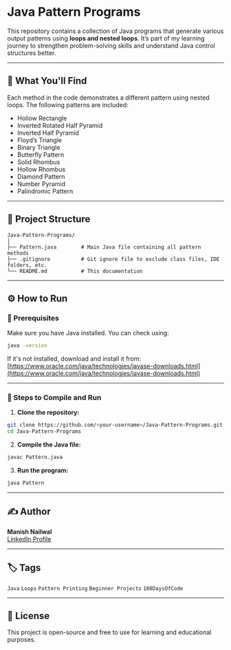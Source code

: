 
# Java Pattern Programs

This repository contains a collection of Java programs that generate various output patterns using **loops and nested loops**. It’s part of my learning journey to strengthen problem-solving skills and understand Java control structures better.

---

## 🧠 What You'll Find

Each method in the code demonstrates a different pattern using nested loops. The following patterns are included:

- Hollow Rectangle
- Inverted Rotated Half Pyramid
- Inverted Half Pyramid
- Floyd’s Triangle
- Binary Triangle
- Butterfly Pattern
- Solid Rhombus
- Hollow Rhombus
- Diamond Pattern
- Number Pyramid
- Palindromic Pattern

---

## 📁 Project Structure

```
Java-Pattern-Programs/
│
├── Pattern.java        # Main Java file containing all pattern methods
├── .gitignore          # Git ignore file to exclude class files, IDE folders, etc.
└── README.md           # This documentation
```

---

## ⚙️ How to Run

### 📌 Prerequisites
Make sure you have Java installed. You can check using:

```bash
java -version
```

If it's not installed, download and install it from: [https://www.oracle.com/java/technologies/javase-downloads.html](https://www.oracle.com/java/technologies/javase-downloads.html)

---

### 🧪 Steps to Compile and Run

1. **Clone the repository:**

```bash
git clone https://github.com/<your-username>/Java-Pattern-Programs.git
cd Java-Pattern-Programs
```

2. **Compile the Java file:**

```bash
javac Pattern.java
```

3. **Run the program:**

```bash
java Pattern
```

---

## ✍️ Author

**Manish Nailwal**  
[LinkedIn Profile](https://www.linkedin.com/in/manish-nailwal) 

---

## 🏷️ Tags

`Java` `Loops` `Pattern Printing` `Beginner Projects` `100DaysOfCode`

---

## 📜 License

This project is open-source and free to use for learning and educational purposes.

